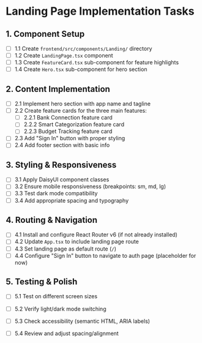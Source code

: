 # Landing Page Implementation Tasks

## 1. Component Setup
- [ ] 1.1 Create `frontend/src/components/Landing/` directory
- [ ] 1.2 Create `LandingPage.tsx` component
- [ ] 1.3 Create `FeatureCard.tsx` sub-component for feature highlights
- [ ] 1.4 Create `Hero.tsx` sub-component for hero section

## 2. Content Implementation
- [ ] 2.1 Implement hero section with app name and tagline
- [ ] 2.2 Create feature cards for the three main features:
  - [ ] 2.2.1 Bank Connection feature card
  - [ ] 2.2.2 Smart Categorization feature card
  - [ ] 2.2.3 Budget Tracking feature card
- [ ] 2.3 Add "Sign In" button with proper styling
- [ ] 2.4 Add footer section with basic info

## 3. Styling & Responsiveness
- [ ] 3.1 Apply DaisyUI component classes
- [ ] 3.2 Ensure mobile responsiveness (breakpoints: sm, md, lg)
- [ ] 3.3 Test dark mode compatibility
- [ ] 3.4 Add appropriate spacing and typography

## 4. Routing & Navigation
- [ ] 4.1 Install and configure React Router v6 (if not already installed)
- [ ] 4.2 Update `App.tsx` to include landing page route
- [ ] 4.3 Set landing page as default route (`/`)
- [ ] 4.4 Configure "Sign In" button to navigate to auth page (placeholder for now)

## 5. Testing & Polish
- [ ] 5.1 Test on different screen sizes
- [ ] 5.2 Verify light/dark mode switching
- [ ] 5.3 Check accessibility (semantic HTML, ARIA labels)
- [ ] 5.4 Review and adjust spacing/alignment

